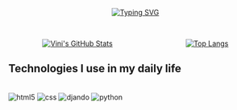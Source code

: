 
<p align="center">
  <a href="https://git.io/typing-svg">
    <img src="https://readme-typing-svg.herokuapp.com?font=Fira+Code&size=30&duration=4000&pause=1000&random=false&width=600&lines=Hello+everybody+!!!;My+name+is+Vin%C3%ADcius;I'm+a+self-taught;learning+Programming+!!!;My+favorite+language+is+Python;Cuz+it's+more+powerful+and;++versatile+than+others+!!!)](https://git.io/typing-svg" alt="Typing SVG">
  </a>
</p><br/>

<p align="center">
  <!-- Wrapper div for cards -->
  <div style="display: flex; align-items: flex-start; justify-content: space-around;">
    <!-- Card 1: GitHub Stats -->
    <div style="margin-right: 10px;">
      <a href="https://github.com/viniped">
        <img src="https://github-readme-stats.vercel.app/api?username=viniped&show_icons=true&theme=radical" alt="Vini's GitHub Stats" />
      </a>
    </div>
    <!-- Card 2: Most Used Languages -->
    <div>
      <a href="https://github.com/anuraghazra/github-readme-stats">
        <img src="https://github-readme-stats.vercel.app/api/top-langs/?username=viniped&layout=compact" alt="Top Langs" />
      </a>
    </div>
  </div>
</p>


## Technologies I use in my daily life

<br/>
<div style="display: inline_block">
  <img align="center" alt="html5" src="https://img.shields.io/badge/HTML5-E34F26?style=for-the-badge&logo=html5&logoColor=white" />
  <img align="center" alt="css" src="https://img.shields.io/badge/CSS3-1572B6?style=for-the-badge&logo=css3&logoColor=white" />
  <img align="center" alt="djando" src="https://img.shields.io/badge/Django-092E20?style=for-the-badge&logo=django&logoColor=white" />
  <img align="center" alt="python" src="https://img.shields.io/badge/Python-14354C?style=for-the-badge&logo=python&logoColor=white" />
</div><br/>
